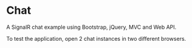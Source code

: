 Chat
====

A SignalR chat example using Bootstrap, jQuery, MVC and Web API.

To test the application, open 2 chat instances in two different browsers.
